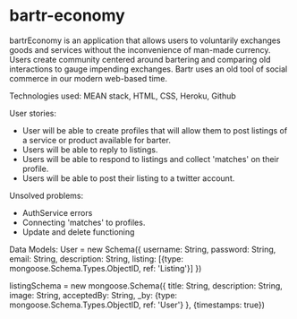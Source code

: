 # bartr-economy

bartrEconomy is an application that allows users to voluntarily exchanges goods and services without the inconvenience of man-made currency. Users create community centered around bartering and comparing old interactions to gauge impending exchanges. Bartr uses an old tool of social commerce in our modern web-based time.

Technologies used: MEAN stack, HTML, CSS, Heroku, Github

User stories:
 - User will be able to create profiles that will allow them to post listings of a service or product available for barter.
 - Users will be able to reply to listings.
 - Users will be able to respond to listings and collect 'matches' on their profile. 
 - Users will be able to post their listing to a twitter account. 
 
 Unsolved problems:
  - AuthService errors
  - Connecting 'matches' to profiles.
  - Update and delete functioning 
  
 Data Models:
 User = new Schema({
  username: String,
  password: String,
  email: String,
  description: String,
  listing: [{type: mongoose.Schema.Types.ObjectID, ref: 'Listing'}]
})

listingSchema = new mongoose.Schema({
    title: String,
    description: String,
    image: String,
    acceptedBy: String,
    _by: {type: mongoose.Schema.Types.ObjectID, ref: 'User'}
  }, {timestamps: true})  


